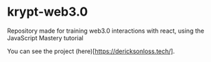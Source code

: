# krypt-web3.0
Repository made for training web3.0 interactions with react, using the JavaScript Mastery tutorial

You can see the project (here)[https://dericksonloss.tech/].
